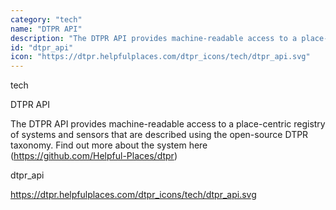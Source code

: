 ```yaml
---
category: "tech"
name: "DTPR API"
description: "The DTPR API provides machine-readable access to a place-centric registry of systems and sensors that are described using the open-source DTPR taxonomy. Find out more about the system here (https://github.com/Helpful-Places/dtpr)"
id: "dtpr_api"
icon: "https://dtpr.helpfulplaces.com/dtpr_icons/tech/dtpr_api.svg"
---
```

tech

DTPR API

The DTPR API provides machine-readable access to a place-centric registry of systems and sensors that are described using the open-source DTPR taxonomy. Find out more about the system here (https://github.com/Helpful-Places/dtpr)

dtpr_api

https://dtpr.helpfulplaces.com/dtpr_icons/tech/dtpr_api.svg